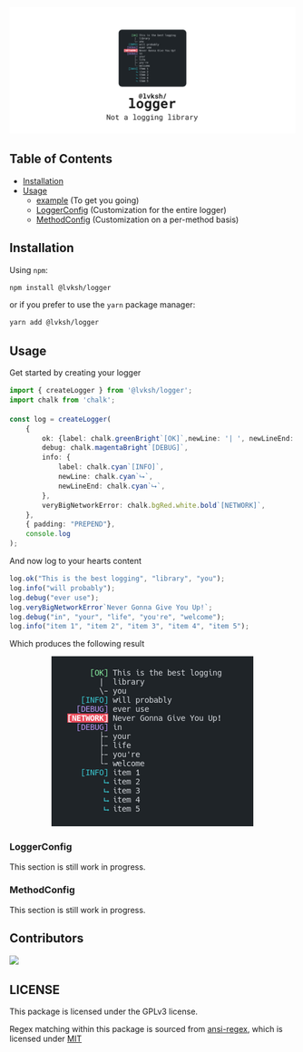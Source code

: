 ![lvksh logger](./assets/banner.png)


## Table of Contents

- [Installation](#installation)
- [Usage](#usage)
  * [example](#usage) (To get you going)
  * [LoggerConfig](#loggerconfig) (Customization for the entire logger)
  * [MethodConfig](#methodconfig) (Customization on a per-method basis)

## Installation

Using `npm`:

```sh
npm install @lvksh/logger
```

or if you prefer to use the `yarn` package manager:

```sh
yarn add @lvksh/logger
```

## Usage

Get started by creating your logger

```ts
import { createLogger } from '@lvksh/logger';
import chalk from 'chalk';

const log = createLogger(
    {
        ok: {label: chalk.greenBright`[OK]`,newLine: '| ', newLineEnd: '\\-'},
        debug: chalk.magentaBright`[DEBUG]`,
        info: {
            label: chalk.cyan`[INFO]`,
            newLine: chalk.cyan`⮡`,
            newLineEnd: chalk.cyan`⮡`,
        },
        veryBigNetworkError: chalk.bgRed.white.bold`[NETWORK]`,
    },
    { padding: "PREPEND"},
    console.log
);
```

And now log to your hearts content

```ts
log.ok("This is the best logging", "library", "you");
log.info("will probably");
log.debug("ever use");
log.veryBigNetworkError`Never Gonna Give You Up!`;
log.debug("in", "your", "life", "you're", "welcome");
log.info("item 1", "item 2", "item 3", "item 4", "item 5");
```

Which produces the following result

<center>
    <img src="./assets/example.png" />
</center>

### LoggerConfig

This section is still work in progress.

### MethodConfig

This section is still work in progress.

## Contributors
[![](https://contrib.rocks/image?repo=lvkdotsh/logger)](https://github.com/lvkdotsh/logger/graphs/contributors)

## LICENSE

This package is licensed under the GPLv3 license.

Regex matching within this package is sourced from [ansi-regex](https://github.com/chalk/ansi-regex), which is licensed under [MIT](https://github.com/chalk/ansi-regex/blob/main/license)
